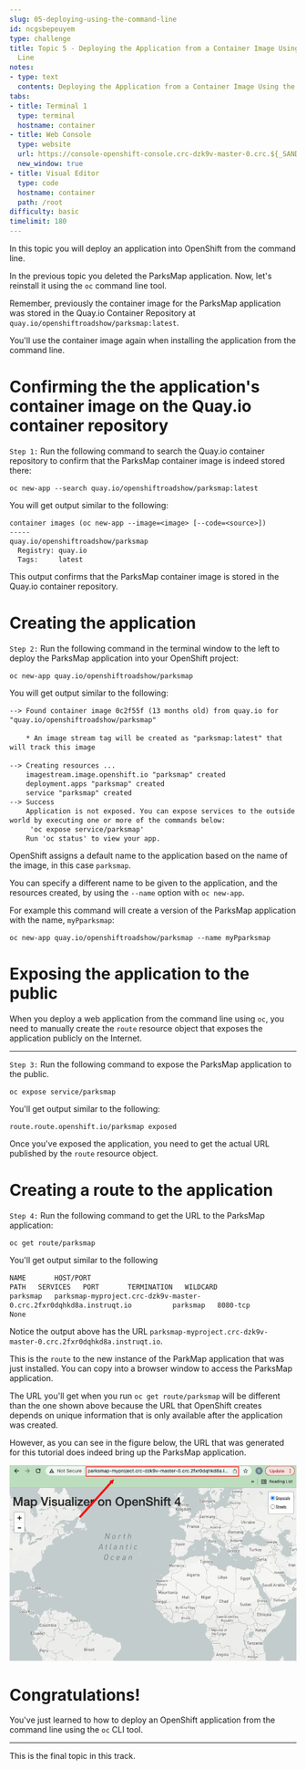 ```yaml
---
slug: 05-deploying-using-the-command-line
id: ncgsbepeuyem
type: challenge
title: Topic 5 - Deploying the Application from a Container Image Using the Command
  Line
notes:
- type: text
  contents: Deploying the Application from a Container Image Using the Command Line
tabs:
- title: Terminal 1
  type: terminal
  hostname: container
- title: Web Console
  type: website
  url: https://console-openshift-console.crc-dzk9v-master-0.crc.${_SANDBOX_ID}.instruqt.io
  new_window: true
- title: Visual Editor
  type: code
  hostname: container
  path: /root
difficulty: basic
timelimit: 180
---
```


In this topic you will deploy an application into OpenShift from the command line.

In the previous topic you deleted the ParksMap application. Now, let's reinstall it using the `oc` command line tool.

Remember, previously the container image for the ParksMap application was stored in the Quay.io Container Repository at `quay.io/openshiftroadshow/parksmap:latest`.

You'll use the container image again when installing the application from the command line.

# Confirming the the application's container image on the Quay.io container repository

`Step 1:` Run the following command to search the Quay.io container repository to confirm that the ParksMap container image is indeed stored there:

```
oc new-app --search quay.io/openshiftroadshow/parksmap:latest
```

You will get output similar to the following:

```
container images (oc new-app --image=<image> [--code=<source>])
-----
quay.io/openshiftroadshow/parksmap
  Registry: quay.io
  Tags:     latest
```

This output confirms that the ParksMap container image is stored in the Quay.io container repository.

# Creating the application

`Step 2:` Run the following command in the terminal window to the left to deploy the ParksMap application into your OpenShift project:

```
oc new-app quay.io/openshiftroadshow/parksmap
```

You will get output similar to the following:

```
--> Found container image 0c2f55f (13 months old) from quay.io for "quay.io/openshiftroadshow/parksmap"

    * An image stream tag will be created as "parksmap:latest" that will track this image

--> Creating resources ...
    imagestream.image.openshift.io "parksmap" created
    deployment.apps "parksmap" created
    service "parksmap" created
--> Success
    Application is not exposed. You can expose services to the outside world by executing one or more of the commands below:
     'oc expose service/parksmap'
    Run 'oc status' to view your app.
```

OpenShift assigns a default name to the application based on the name of the image, in this case `parksmap`.

You can specify a different name to be given to the application, and the resources created, by using the `--name` option with `oc new-app`.

For example this command will create a version of the ParksMap application with the name, `myPparksmap`:
```
oc new-app quay.io/openshiftroadshow/parksmap --name myPparksmap
```
# Exposing the application to the public

When you deploy a web application from the command line using `oc`, you need to manually create the `route` resource object that exposes the application publicly on the Internet.

----

`Step 3:` Run the following command to expose the ParksMap application to the public.

```
oc expose service/parksmap
```

You'll get output similar to the following:

```
route.route.openshift.io/parksmap exposed
```


Once you've exposed the application, you need to get the actual URL published by the `route` resource object.

# Creating a route to the application

`Step 4:` Run the following command to get the URL to the ParksMap application:

```
oc get route/parksmap
```

You'll get output similar to the following

```
NAME       HOST/PORT                                                            PATH   SERVICES   PORT       TERMINATION   WILDCARD
parksmap   parksmap-myproject.crc-dzk9v-master-0.crc.2fxr0dqhkd8a.instruqt.io          parksmap   8080-tcp                 None
```

Notice the output above has the URL `parksmap-myproject.crc-dzk9v-master-0.crc.2fxr0dqhkd8a.instruqt.io`.

This is the `route` to the new instance of the ParkMap application that was just installed. You can copy into a browser window to access the ParksMap application.

The URL you'll get when you run `oc get route/parksmap` will be different than the one shown above because the URL that OpenShift creates depends on unique information that is only available after the application was created.

However, as you can see in the figure below, the URL that was generated for this tutorial does indeed bring up the ParksMap application.

![Command Line URL](../assets/command-line-url.png)

# Congratulations!

You've just learned to how to deploy an OpenShift application from the command line using the `oc` CLI tool.

----

This is the final topic in this track.
